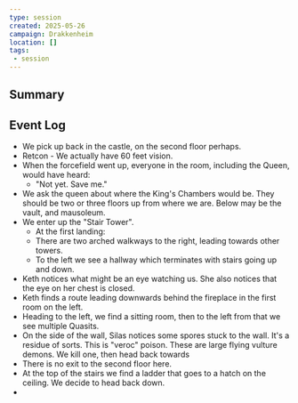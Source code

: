 ```yaml
---
type: session
created: 2025-05-26
campaign: Drakkenheim
location: []
tags:
 - session
---
```


## Summary

## Event Log

- We pick up back in the castle, on the second floor perhaps.
- Retcon - We actually have 60 feet vision.
- When the forcefield went up, everyone in the room, including the Queen, would have heard:
	- "Not yet. Save me."
- We ask the queen about where the King's Chambers would be. They should be two or three floors up from where we are. Below may be the vault, and mausoleum.
- We enter up the "Stair Tower".
	- At the first landing:
	- There are two arched walkways to the right, leading towards other towers.
	- To the left we see a hallway which terminates with stairs going up and down.
- Keth notices what might be an eye watching us. She also notices that the eye on her chest is closed.
- Keth finds a route leading downwards behind the fireplace in the first room on the left.
- Heading to the left, we find a sitting room, then to the left from that we see multiple Quasits.
- On the side of the wall, Silas notices some spores stuck to the wall. It's a residue of sorts. This is "veroc" poison. These are large flying vulture demons. We kill one, then head back towards
- There is no exit to the second floor here. 
- At the top of the stairs we find a ladder that goes to a hatch on the ceiling. We decide to head back down.
- 

